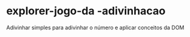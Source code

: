 # explorer-jogo-da -adivinhacao
 Adivinhar simples para adivinhar o número e aplicar conceitos da DOM
